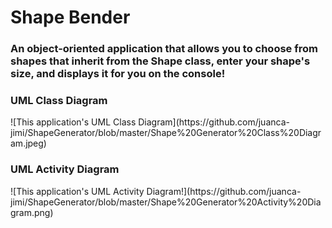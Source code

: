 # Shape Bender

<h3> An object-oriented application that allows you to choose from shapes that inherit from the Shape class, 
enter your shape's size, and displays it for you on the console! </h3>


<h3> UML Class Diagram</h3>
![This application's UML Class Diagram](https://github.com/juanca-jimi/ShapeGenerator/blob/master/Shape%20Generator%20Class%20Diagram.jpeg)

<h3> UML Activity Diagram</h3>
![This application's UML Activity Diagram!](https://github.com/juanca-jimi/ShapeGenerator/blob/master/Shape%20Generator%20Activity%20Diagram.png)
